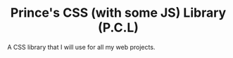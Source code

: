 <h1 align="center">Prince's CSS (with some JS) Library (P.C.L)</h1>
A CSS library that I will use for all my web projects.
